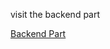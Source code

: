 visit the backend part 

<a href="https://github.com/brijesh2004/Resomanagementserver">Backend Part</a>

